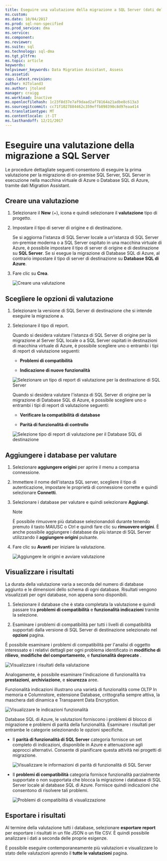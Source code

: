 ```yaml
---
title: Eseguire una valutazione della migrazione a SQL Server (dati della migrazione guidata) | Documenti Microsoft
ms.custom: 
ms.date: 10/04/2017
ms.prod: sql-non-specified
ms.prod_service: dma
ms.service: 
ms.component: 
ms.reviewer: 
ms.suite: sql
ms.technology: sql-dma
ms.tgt_pltfrm: 
ms.topic: article
keywords: 
helpviewer_keywords: Data Migration Assistant, Assess
ms.assetid: 
caps.latest.revision: 
author: HJToland3
ms.author: jtoland
manager: craigg
ms.workload: Inactive
ms.openlocfilehash: 1c23f8d37e7af9daad2af78164a21adbe8c613a3
ms.sourcegitcommit: cc71f1027884462c359effb898390c8d97eaa414
ms.translationtype: MT
ms.contentlocale: it-IT
ms.lasthandoff: 12/21/2017
---
```

# <a name="perform-a-sql-server-migration-assessment"></a>Eseguire una valutazione della migrazione a SQL Server
Le procedure dettagliate seguenti consentono di eseguire la prima valutazione per la migrazione di on-premise SQL Server, SQL Server in esecuzione nella macchina virtuale di Azure o Database SQL di Azure, tramite dati Migration Assistant.

## <a name="create-an-assessment"></a>Creare una valutazione

1.  Selezionare il **New** (+), icona e quindi selezionare il **valutazione** tipo di progetto.

2.  Impostare il tipo di server di origine e di destinazione.

    Se si aggiorna l'istanza di SQL Server locale a un'istanza di SQL Server on-premise moderna o a SQL Server ospitato in una macchina virtuale di Azure, è possibile impostare il tipo di server di origine e di destinazione su **SQL Server**. Se si esegue la migrazione di Database SQL di Azure, al contrario impostare il tipo di server di destinazione su **Database SQL di Azure**.

3.  Fare clic su **Crea**.

    ![Creare una valutazione](../dma/media/NewAssessment.png)

## <a name="choose-assessment-options"></a>Scegliere le opzioni di valutazione

1. Selezionare la versione di SQL Server di destinazione che si intende eseguire la migrazione a.

2. Selezionare il tipo di report.

   Quando si desidera valutare l'istanza di SQL Server di origine per la migrazione al Server SQL locale o a SQL Server ospitati in destinazioni di macchina virtuale di Azure, è possibile scegliere uno o entrambi i tipi di report di valutazione seguenti:

    -   **Problemi di compatibilità**

    -   **Indicazione di nuove funzionalità**

    ![Selezionare un tipo di report di valutazione per la destinazione di SQL Server](../dma/media/AssessmentTypes.png)

   Quando si desidera valutare l'istanza di SQL Server di origine per la migrazione di Database SQL di Azure, è possibile scegliere uno o entrambi i tipi di report di valutazione seguenti:

    -   **Verificare la compatibilità di database**

    -   **Parità di funzionalità di controllo**

    ![Selezione tipo di report di valutazione per il Database SQL di destinazione](../dma/media/AssessmentTypes_Azure.png)

## <a name="add-databases-to-assess"></a>Aggiungere i database per valutare

1.  Selezionare **aggiungere origini** per aprire il menu a comparsa connessione.

2.  Immettere il nome dell'istanza SQL server, scegliere il tipo di autenticazione, impostare le proprietà di connessione corrette e quindi selezionare **Connetti**.

3.  Selezionare i database per valutare e quindi selezionare **Aggiungi**.

    > [!NOTE] 
    > È possibile rimuovere più database selezionandoli durante tenendo premuto il tasto MAIUSC o Ctrl e quindi fare clic su **rimuovere origini**. È anche possibile aggiungere i database da più istanze di SQL Server utilizzando il **aggiungere origini** pulsante.

4.  Fare clic su **Avanti** per iniziare la valutazione.

    ![Aggiungere le origini e avviare valutazione](../dma/media/SelectDatabase.png)

## <a name="view-results"></a>Visualizzare i risultati

La durata della valutazione varia a seconda del numero di database aggiunto e le dimensioni dello schema di ogni database. Risultati vengono visualizzati per ogni database, non appena sono disponibili.

1.  Selezionare il database che è stata completata la valutazione e quindi passare tra **problemi di compatibilità** e **funzionalità indicazioni** tramite la selezione.

2.  Esaminare i problemi di compatibilità per tutti i livelli di compatibilità supportati dalla versione di SQL Server di destinazione selezionato nel **opzioni** pagina.

È possibile esaminare i problemi di compatibilità per l'analisi di oggetto interessato e i relativi dettagli per ogni problema identificato in **modifiche di rilievo**, **modifiche del comportamento**, e **funzionalità deprecate** .

![Visualizzare i risultati della valutazione](../dma/media/ReviewResults.png)

Analogamente, è possibile esaminare l'indicazione di funzionalità tra **prestazioni**, **archiviazione**, e **sicurezza** aree.

Funzionalità indicazioni illustrano una varietà di funzionalità come OLTP In memoria e Columnstore, estensione Database, crittografia sempre attiva, la maschera dati dinamica e Transparent Data Encryption.

![Visualizzare le indicazioni funzionalità](../dma/media/FeatureRecommendations.png)

Database SQL di Azure, le valutazioni forniscono i problemi di blocco di migrazione e problemi di parità della funzionalità. Esaminare i risultati per entrambe le categorie selezionando le opzioni specifiche.

- Il **parità di funzionalità di SQL Server** categoria fornisce un set completo di indicazioni, disponibile in Azure e attenuazione agli approcci alternativi. Consente di pianificare questa attività nei progetti di migrazione.

  ![Visualizzare le informazioni di parità di funzionalità di SQL Server](../dma/media/SQLFeatureParity.png)

- Il **problemi di compatibilità** categoria fornisce funzionalità parzialmente supportate o non supportata che blocca la migrazione i database di SQL Server locale al database SQL di Azure. Fornisce quindi indicazioni che consentono di risolvere tali problemi.

  ![Problemi di compatibilità di visualizzazione](../dma/media/CompatibilityIssues.png)

## <a name="export-results"></a>Esportare i risultati

Al termine della valutazione tutti i database, selezionare **esportare report** per esportare i risultati in un file JSON o un file CSV. È quindi possibile analizzare i dati a seconda delle proprie esigenze.

È possibile eseguire contemporaneamente più valutazioni e visualizzare lo stato delle valutazioni aprendo il **tutte le valutazioni** pagina.

